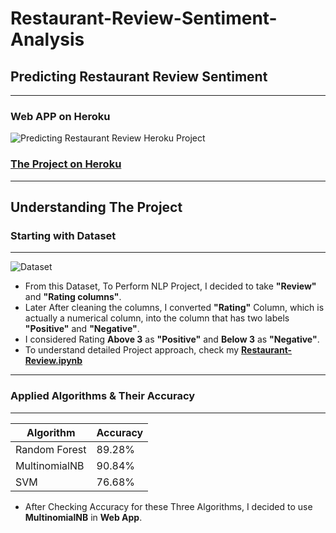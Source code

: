 # **Restaurant-Review-Sentiment-Analysis**
## **Predicting Restaurant Review Sentiment**
---
### Web APP on Heroku

![Predicting Restaurant Review Heroku Project](https://github.com/manthanpatel98/Restaurant-Review-Sentiment-Analysis/blob/master/README-Resources/Restaurant-Review1.gif)

### **[The Project on Heroku](https://restaurantreviewsentiment.herokuapp.com/)**
---
## **Understanding The Project**

### **Starting with Dataset**
***
![Dataset](https://github.com/manthanpatel98/Restaurant-Review-Sentiment-Analysis/blob/master/README-Resources/Screenshot%20(96).png)

* From this Dataset, To Perform NLP Project, I decided to take **"Review"** and **"Rating columns"**.
* Later After cleaning the columns, I converted **"Rating"** Column, which is actually a numerical column, into the column that has two labels **"Positive"** and **"Negative"**.
* I considered Rating **Above 3** as **"Positive"** and **Below 3** as **"Negative"**.
* To understand detailed Project approach, check my [**Restaurant-Review.ipynb**](https://github.com/manthanpatel98/Restaurant-Review-Sentiment-Analysis/blob/master/Restaurant-Review.ipynb)
***

### **Applied Algorithms & Their Accuracy**
***
| Algorithm | Accuracy |
| ---    | ---    |
| Random Forest | 89.28% |
| MultinomialNB | 90.84% |
| SVM | 76.68% |

* After Checking Accuracy for these Three Algorithms, I decided to use **MultinomialNB** in **Web App**.
